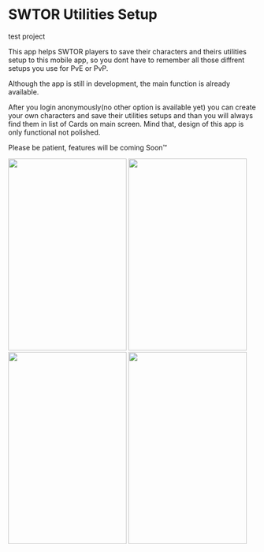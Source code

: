 # SWTOR Utilities Setup
test project

This app helps SWTOR players to save their characters and theirs utilities setup to this mobile app, 
so you dont have to remember all those diffrent setups you use for PvE or PvP.

Although the app is still in development, the main function is already available.

After you login anonymously(no other option is available yet) you can create your own characters and save their utilities setups
and than you will always find them in list of Cards on main screen.
Mind that, design of this app is only functional not polished.

Please be patient, features will be coming Soon™

<img src="http://rudolfhladik.com/swtor_app/swtor_app_promo_1.png" width="240px" height="390px"></img>
<img src="http://rudolfhladik.com/swtor_app/swtor_app_promo_2.png" width="240px" height="390px"></img>
<img src="http://rudolfhladik.com/swtor_app/swtor_app_promo_3.png" width="240px" height="390px"></img>
<img src="http://rudolfhladik.com/swtor_app/swtor_app_promo_4.png" width="240px" height="390px"></img>
